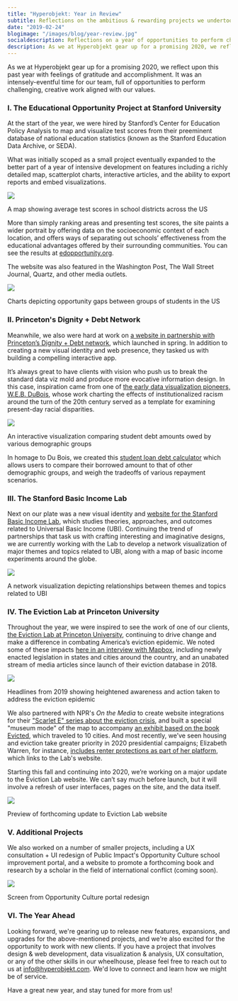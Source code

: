 ```yaml
---
title: "Hyperobjekt: Year in Review"
subtitle: Reflections on the ambitious & rewarding projects we undertook in 2019
date: "2019-02-24"
blogimage: "/images/blog/year-review.jpg"
socialdescription: Reflections on a year of opportunities to perform challenging, creative work aligned with our values. 
description: As we at Hyperobjekt gear up for a promising 2020, we reflect upon this past year with feelings of gratitude and accomplishment. It was an intensely-eventful time for our team, full of opportunities to perform challenging, creative work aligned with our values. 
---
```

As we at Hyperobjekt gear up for a promising 2020, we reflect upon this past year with feelings of gratitude and accomplishment. It was an intensely-eventful time for our team, full of opportunities to perform challenging, creative work aligned with our values. 

<h3>I. The Educational Opportunity Project at Stanford University</h3>

At the start of the year, we were hired by Stanford’s Center for Education Policy Analysis to map and visualize test scores from their preeminent database of national education statistics (known as the Stanford Education Data Archive, or SEDA). 

What was initially scoped as a small project eventually expanded to the better part of a year of intensive development on features including a richly detailed map, scatterplot charts, interactive articles, and the ability to export reports and embed visualizations. 

<img src="/images/blog/mapandchart.jpg" />
<p class="blogcaption">A map showing average test scores in school districts across the US</p>

More than simply ranking areas and presenting test scores, the site paints a wider portrait by offering data on the socioeconomic context of each location, and offers ways of separating out schools’ effectiveness from the educational advantages offered by their surrounding communities. You can see the results at <a href="https://edopportunity.org" target="_blank">edopportunity.org</a>.

The website was also featured in the Washington Post, The Wall Street Journal, Quartz, and other media outlets.


<img src="/images/blog/2-charts.jpg" />
<p class="blogcaption">Charts depicting opportunity gaps between groups of students in the US</p>

<h3>II. Princeton's Dignity + Debt Network</h3>

Meanwhile, we also were hard at work on <a href="https://www.dignityanddebt.org/" target="_blank">a website in partnership with Princeton’s Dignity + Debt network</a>, which launched in spring. In addition to creating a new visual identity and web presence, they tasked us with building a compelling interactive app.

It’s always great to have clients with vision who push us to break the standard data viz mold and produce more evocative information design. In this case, inspiration came from one of <a href="https://www.smithsonianmag.com/history/first-time-together-and-color-book-displays-web-du-bois-visionary-infographics-180970826/" target="_blank">the early data visualization pioneers, W.E.B. DuBois</a>, whose work charting the effects of institutionalized racism around the turn of the 20th century served as a template for examining present-day racial disparities.

<img src="/images/blog/debt-calculator.jpg" />
<p class="blogcaption">An interactive visualization comparing student debt amounts owed by various demographic groups</p>

In homage to Du Bois, we created this <a href="https://www.dignityanddebt.org/projects/student-debt-calculator/" target="_blank">student loan debt calculator</a> which allows users to compare their borrowed amount to that of other demographic groups, and weigh the tradeoffs of various repayment scenarios.

<h3>III. The Stanford Basic Income Lab</h3>

Next on our plate was a new visual identity and <a href="https://basicincome.stanford.edu/" target="blank">website for the Stanford Basic Income Lab</a>, which studies theories, approaches, and outcomes related to Universal Basic Income (UBI). Continuing the trend of partnerships that task us with crafting interesting and imaginative designs, we are currently working with the Lab to develop a network visualization of major themes and topics related to UBI, along with a map of basic income experiments around the globe. 

<img src="/images/blog/ubi-network2.jpg" />
<p class="blogcaption">A network visualization depicting relationships between themes and topics related to UBI</p>

<h3>IV. The Eviction Lab at Princeton University</h3>

Throughout the year, we were inspired to see the work of one of our clients, <a href="https://evictionlab.org" target="_blank">the Eviction Lab at Princeton University</a>, continuing to drive change and make a difference in combating America’s eviction epidemic. We noted some of these impacts <a href="https://blog.mapbox.com/eviction-lab-one-year-later-8515d639e83e" target="_blank">here in an interview with Mapbox</a>, including newly enacted legislation in states and cities around the country, and an unabated stream of media articles since launch of their eviction database in 2018. 

<img src="/images/blog/el-headlines.jpg" />
<p class="blogcaption">Headlines from 2019 showing heightened awareness and action taken to address the eviction epidemic</p>

We also partnered with NPR's <i>On the Media</i> to create website integrations for their <a href="https://www.wnycstudios.org/podcasts/otm/scarlet-e-unmasking-americas-eviction-crisis" target="_blank">"Scarlet E" series about the eviction crisis</a>, and built a special "museum mode" of the map to accompany <a href="https://www.jsonline.com/story/entertainment/arts/2019/05/16/evicted-exhibit-coming-here-brings-affordable-housing-crisis-home/1186688001/" target="_blank">an exhibit based on the book Evicted</a>, which traveled to 10 cities. And most recently, we’ve seen housing and eviction take greater priority in 2020 presidential campaigns; Elizabeth Warren, for instance, <a href="https://elizabethwarren.com/plans/protecting-empowering-renters" target="_blank">includes renter protections as part of her platform</a>, which links to the Lab's website. 

Starting this fall and continuing into 2020, we’re working on a major update to the Eviction Lab website. We can’t say much before launch, but it will involve a refresh of user interfaces, pages on the site, and the data itself. 

<img src="/images/blog/elchart.jpg" />
<p class="blogcaption">Preview of forthcoming update to Eviction Lab website</p>

<h3>V. Additional Projects</h3>

We also worked on a number of smaller projects, including a UX consultation + UI redesign of Public Impact's Opportunity Culture school improvement portal, and a website to promote a forthcoming book and research by a scholar in the field of international conflict (coming soon).


<img src="/images/blog/ocportal-screen.jpg" />
<p class="blogcaption">Screen from Opportunity Culture portal redesign</p>

<h3>VI. The Year Ahead</h3>

Looking forward, we're gearing up to release new features, expansions, and upgrades for the above-mentioned projects, and we're also excited for the opportunity to work with new clients. If you have a project that involves design & web development, data visualization & analysis, UX consultation, or any of the other skills in our wheelhouse, please feel free to reach out to us at <a href="mailto:info@hyperobjekt.com">info@hyperobjekt.com</a>. We'd love to connect and learn how we might be of service.

Have a great new year, and stay tuned for more from us!

